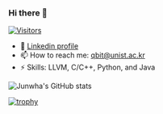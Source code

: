 ### Hi there 👋
[![Visitors](https://hits.seeyoufarm.com/api/count/incr/badge.svg?url=https%3A%2F%2Fgithub.com%2Fjunwha0511%2F&count_bg=%23A0B9F8&title_bg=%23555555&icon=&icon_color=%23E7E7E7&title=Visitors&edge_flat=false)](https://hits.seeyoufarm.com)
- 👀 [Linkedin profile](https://www.linkedin.com/in/junwha/)
- 📫 How to reach me: qbit@unist.ac.kr
- ⚡ Skills: LLVM, C/C++, Python, and Java

<!-- - 🔭 I’m currently working on [S2Lab](https://github.com/S2-Lab)-->


![Junwha's GitHub stats](https://github-readme-stats.vercel.app/api?username=junwha&show=reviews,discussions_started,prs_merged)

[![trophy](https://github-profile-trophy.vercel.app/?username=junwha&row=1)](https://github.com/ryo-ma/github-profile-trophy)

